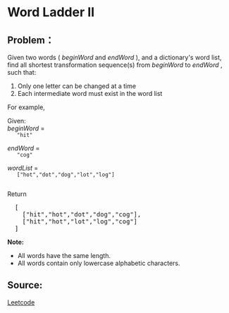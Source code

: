 # Word Ladder II

## Problem：

<div class="question-content">
 <p>
 </p>
 <p>
  Given two words (
  <i>
   beginWord
  </i>
  and
  <i>
   endWord
  </i>
  ), and a dictionary's word list, find all shortest transformation sequence(s) from
  <i>
   beginWord
  </i>
  to
  <i>
   endWord
  </i>
  , such that:
 </p>
 <ol>
  <li>
   Only one letter can be changed at a time
  </li>
  <li>
   Each intermediate word must exist in the word list
  </li>
 </ol>
 <p>
  For example,
 </p>
 <p>
  Given:
  <br/>
  <i>
   beginWord
  </i>
  =
  <code>
   "hit"
  </code>
  <br/>
  <i>
   endWord
  </i>
  =
  <code>
   "cog"
  </code>
  <br/>
  <i>
   wordList
  </i>
  =
  <code>
   ["hot","dot","dog","lot","log"]
  </code>
  <br/>
 </p>
 <p>
  Return
  <br/>
 </p>
 <pre>
  [
    ["hit","hot","dot","dog","cog"],
    ["hit","hot","lot","log","cog"]
  ]
</pre>
 <p>
  <b>
   Note:
  </b>
  <br/>
 </p>
 <ul>
  <li>
   All words have the same length.
  </li>
  <li>
   All words contain only lowercase alphabetic characters.
  </li>
 </ul>
</div>


## Source:
[Leetcode](https://leetcode.com/problems/word-ladder-ii/)
